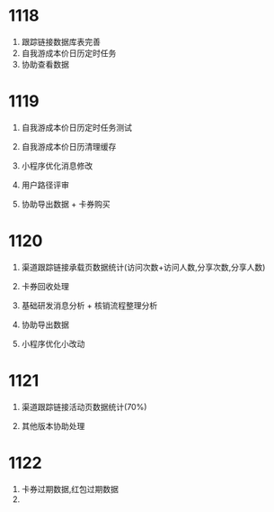# 1118

1. 跟踪链接数据库表完善
2. 自我游成本价日历定时任务
3. 协助查看数据

# 1119

1. 自我游成本价日历定时任务测试

2. 自我游成本价日历清理缓存

3. 小程序优化消息修改

4. 用户路径评审

5. 协助导出数据 + 卡券购买

# 1120

1. 渠道跟踪链接承载页数据统计(访问次数+访问人数,分享次数,分享人数)

2. 卡券回收处理

3. 基础研发消息分析 + 核销流程整理分析

4. 协助导出数据

5. 小程序优化小改动

# 1121

1. 渠道跟踪链接活动页数据统计(70%)

2. 其他版本协助处理

# 1122 
1. 卡券过期数据,红包过期数据
2. 
